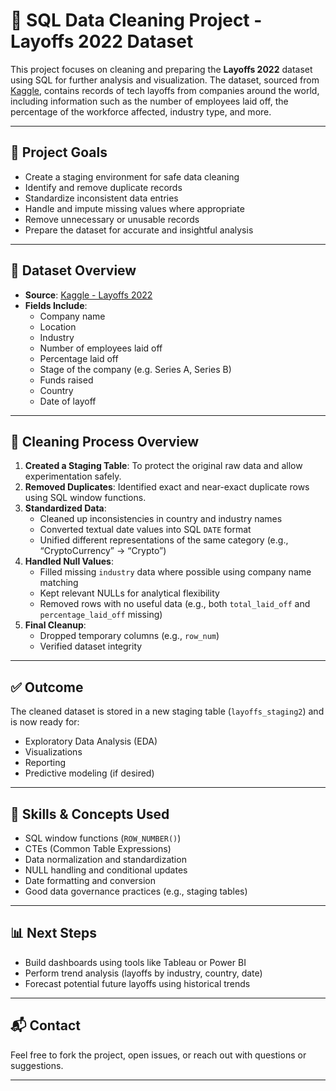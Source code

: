 # 🧹 SQL Data Cleaning Project - Layoffs 2022 Dataset

This project focuses on cleaning and preparing the **Layoffs 2022** dataset using SQL for further analysis and visualization. The dataset, sourced from [Kaggle](https://www.kaggle.com/datasets/swaptr/layoffs-2022), contains records of tech layoffs from companies around the world, including information such as the number of employees laid off, the percentage of the workforce affected, industry type, and more.

---

## 📌 Project Goals

- Create a staging environment for safe data cleaning
- Identify and remove duplicate records
- Standardize inconsistent data entries
- Handle and impute missing values where appropriate
- Remove unnecessary or unusable records
- Prepare the dataset for accurate and insightful analysis

---

## 📁 Dataset Overview

- **Source**: [Kaggle - Layoffs 2022](https://www.kaggle.com/datasets/swaptr/layoffs-2022)
- **Fields Include**:
  - Company name
  - Location
  - Industry
  - Number of employees laid off
  - Percentage laid off
  - Stage of the company (e.g. Series A, Series B)
  - Funds raised
  - Country
  - Date of layoff

---

## 🧼 Cleaning Process Overview

1. **Created a Staging Table**: To protect the original raw data and allow experimentation safely.
2. **Removed Duplicates**: Identified exact and near-exact duplicate rows using SQL window functions.
3. **Standardized Data**:
   - Cleaned up inconsistencies in country and industry names
   - Converted textual date values into SQL `DATE` format
   - Unified different representations of the same category (e.g., “CryptoCurrency” → “Crypto”)
4. **Handled Null Values**:
   - Filled missing `industry` data where possible using company name matching
   - Kept relevant NULLs for analytical flexibility
   - Removed rows with no useful data (e.g., both `total_laid_off` and `percentage_laid_off` missing)
5. **Final Cleanup**:
   - Dropped temporary columns (e.g., `row_num`)
   - Verified dataset integrity

---

## ✅ Outcome

The cleaned dataset is stored in a new staging table (`layoffs_staging2`) and is now ready for:

- Exploratory Data Analysis (EDA)
- Visualizations
- Reporting
- Predictive modeling (if desired)

---

## 🧠 Skills & Concepts Used

- SQL window functions (`ROW_NUMBER()`)
- CTEs (Common Table Expressions)
- Data normalization and standardization
- NULL handling and conditional updates
- Date formatting and conversion
- Good data governance practices (e.g., staging tables)

---

## 📊 Next Steps

- Build dashboards using tools like Tableau or Power BI
- Perform trend analysis (layoffs by industry, country, date)
- Forecast potential future layoffs using historical trends

---

## 📬 Contact

Feel free to fork the project, open issues, or reach out with questions or suggestions.

---
